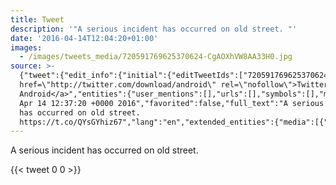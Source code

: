 ```yaml
---
title: Tweet
description: '"A serious incident has occurred on old street. "'
date: '2016-04-14T12:04:20+01:00'
images:
  - /images/tweets_media/720591769625370624-CgAOXhVW8AA33H0.jpg
source: >-
  {"tweet":{"edit_info":{"initial":{"editTweetIds":["720591769625370624"],"editableUntil":"2016-04-14T13:37:20.483Z","editsRemaining":"5","isEditEligible":true}},"retweeted":false,"source":"<a
  href=\"http://twitter.com/download/android\" rel=\"nofollow\">Twitter for
  Android</a>","entities":{"user_mentions":[],"urls":[],"symbols":[],"media":[{"expanded_url":"https://twitter.com/toychicken/status/720591769625370624/photo/1","indices":["47","70"],"url":"https://t.co/QYsGYhiz67","media_url":"http://pbs.twimg.com/media/CgAOXhVW8AA33H0.jpg","id_str":"720591737627013120","id":"720591737627013120","media_url_https":"https://pbs.twimg.com/media/CgAOXhVW8AA33H0.jpg","sizes":{"medium":{"w":"900","h":"1200","resize":"fit"},"small":{"w":"510","h":"680","resize":"fit"},"large":{"w":"1536","h":"2048","resize":"fit"},"thumb":{"w":"150","h":"150","resize":"crop"}},"type":"photo","display_url":"pic.twitter.com/QYsGYhiz67"}],"hashtags":[]},"display_text_range":["0","70"],"favorite_count":"0","id_str":"720591769625370624","truncated":false,"retweet_count":"0","id":"720591769625370624","possibly_sensitive":false,"created_at":"Thu
  Apr 14 12:37:20 +0000 2016","favorited":false,"full_text":"A serious incident
  has occurred on old street.
  https://t.co/QYsGYhiz67","lang":"en","extended_entities":{"media":[{"expanded_url":"https://twitter.com/toychicken/status/720591769625370624/photo/1","indices":["47","70"],"url":"https://t.co/QYsGYhiz67","media_url":"http://pbs.twimg.com/media/CgAOXhVW8AA33H0.jpg","id_str":"720591737627013120","id":"720591737627013120","media_url_https":"https://pbs.twimg.com/media/CgAOXhVW8AA33H0.jpg","sizes":{"medium":{"w":"900","h":"1200","resize":"fit"},"small":{"w":"510","h":"680","resize":"fit"},"large":{"w":"1536","h":"2048","resize":"fit"},"thumb":{"w":"150","h":"150","resize":"crop"}},"type":"photo","display_url":"pic.twitter.com/QYsGYhiz67"}]}}}
---
```

A serious incident has occurred on old street. 
    
{{< tweet 0 0 >}}
    
